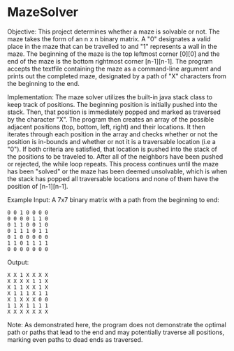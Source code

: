 # MazeSolver
 
Objective: This project determines whether a maze is solvable or not. The maze takes the form of an n x n binary matrix. A "0" designates a valid place in the maze that can be travelled to and "1" represents a wall in the maze. The beginning of the maze is the top leftmost corner [0][0] and the end of the maze is the bottom rightmost corner [n-1][n-1]. The program accepts the textfile containing the maze as a command-line argument and prints out the completed maze, designated by a path of "X" characters from the beginning to the end.  

Implementation:  The maze solver utilizes the built-in java stack class to keep track of positions. The beginning position is initially pushed into the stack. Then, that position is immediately popped and marked as traversed by the character "X". The program then creates an array of the possible adjacent positions (top, bottom, left, right) and their locations. It then iterates through each position in the array and checks whether or not the position is in-bounds and whether or not it is a traversable location (i.e a "0"). If both criteria are satisfied, that location is pushed into the stack of the positions to be traveled to. After all of the neighbors have been pushed or rejected, the while loop repeats. This process continues until the maze has been "solved" or the maze has been deemed unsolvable, which is when the stack has popped all traversable locations and none of them have the position of [n-1][n-1].    

Example Input:
A 7x7 binary matrix with a path from the beginning to end:
```
0 0 1 0 0 0 0
0 0 0 0 1 1 0
0 1 1 0 0 1 0
0 1 1 1 0 1 1
0 1 0 0 0 0 0
1 1 0 1 1 1 1
0 0 0 0 0 0 0 
```

Output:
```
X X 1 X X X X 
X X X X 1 1 X 
X 1 1 X X 1 X 
X 1 1 1 X 1 1 
X 1 X X X 0 0 
1 1 X 1 1 1 1 
X X X X X X X
```

Note: As demonstrated here, the program does not demonstrate the optimal path or paths that lead to the end and may potentially traverse all positions, marking even paths to dead ends as traversed.  
